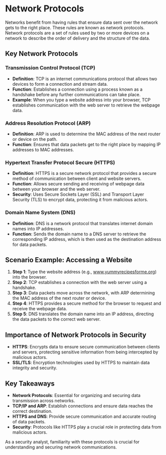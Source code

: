 # Network Protocols

Networks benefit from having rules that ensure data sent over the network gets to the right place. These rules are known as network protocols. Network protocols are a set of rules used by two or more devices on a network to describe the order of delivery and the structure of the data.

## Key Network Protocols

### Transmission Control Protocol (TCP)
- **Definition**: TCP is an internet communications protocol that allows two devices to form a connection and stream data.
- **Function**: Establishes a connection using a process known as a handshake before any further communications can take place.
- **Example**: When you type a website address into your browser, TCP establishes communication with the web server to retrieve the webpage data.

### Address Resolution Protocol (ARP)
- **Definition**: ARP is used to determine the MAC address of the next router or device on the path.
- **Function**: Ensures that data packets get to the right place by mapping IP addresses to MAC addresses.

### Hypertext Transfer Protocol Secure (HTTPS)
- **Definition**: HTTPS is a secure network protocol that provides a secure method of communication between client and website servers.
- **Function**: Allows secure sending and receiving of webpage data between your browser and the web server.
- **Security**: Uses Secure Sockets Layer (SSL) and Transport Layer Security (TLS) to encrypt data, protecting it from malicious actors.

### Domain Name System (DNS)
- **Definition**: DNS is a network protocol that translates internet domain names into IP addresses.
- **Function**: Sends the domain name to a DNS server to retrieve the corresponding IP address, which is then used as the destination address for data packets.

## Scenario Example: Accessing a Website
1. **Step 1**: Type the website address (e.g., www.yummyrecipesforme.org) into the browser.
2. **Step 2**: TCP establishes a connection with the web server using a handshake.
3. **Step 3**: Data packets move across the network, with ARP determining the MAC address of the next router or device.
4. **Step 4**: HTTPS provides a secure method for the browser to request and receive the webpage data.
5. **Step 5**: DNS translates the domain name into an IP address, directing the data packets to the correct web server.

## Importance of Network Protocols in Security
- **HTTPS**: Encrypts data to ensure secure communication between clients and servers, protecting sensitive information from being intercepted by malicious actors.
- **SSL/TLS**: Encryption technologies used by HTTPS to maintain data integrity and security.

## Key Takeaways
- **Network Protocols**: Essential for organizing and securing data transmission across networks.
- **TCP/IP and ARP**: Establish connections and ensure data reaches the correct destination.
- **HTTPS and DNS**: Provide secure communication and accurate routing of data packets.
- **Security**: Protocols like HTTPS play a crucial role in protecting data from malicious actors.

As a security analyst, familiarity with these protocols is crucial for understanding and securing network communications.